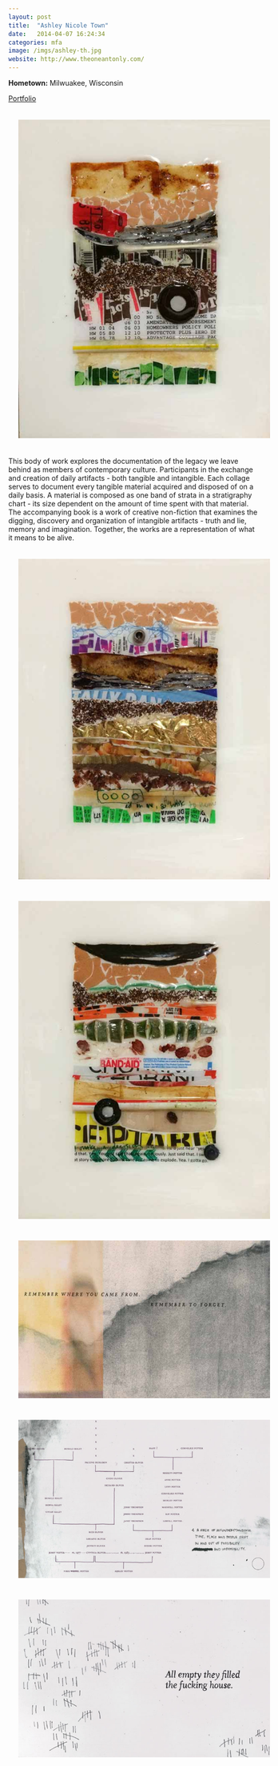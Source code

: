 ```yaml
---
layout: post
title:  "Ashley Nicole Town"
date:   2014-04-07 16:24:34
categories: mfa
image: /imgs/ashley-th.jpg
website: http://www.theoneantonly.com/
---
```


<p class="lead"><b>Hometown:</b> Milwuakee, Wisconsin</p>
<a href="http://www.theoneantonly.com/"><p class="lead">Portfolio</p></a>

<div class="row">
	<img class="img-responsive" style="padding:20px" src="/imgs/ashley-1.jpg">
</row>
<p class="lead">This body of work explores the documentation of the legacy we leave behind as members of contemporary culture. Participants in the exchange and creation of daily artifacts - both tangible and intangible. Each collage serves to document every tangible material acquired and disposed of on a daily basis. A material is composed as one band of strata in a stratigraphy chart - its size dependent on the amount of time spent with that material. The accompanying book is a work of creative non-fiction that examines the digging, discovery and organization of intangible artifacts - truth and lie, memory and imagination. Together, the works are a representation of what it means to be alive.</p>
<div class="row">
	<img class="img-responsive" style="padding:20px" src="/imgs/ashley-2.jpg">
</row>
<div class="row">
	<img class="img-responsive" style="padding:20px" src="/imgs/ashley-3.jpg">
</row>
<div class="row">
	<img class="img-responsive" style="padding:20px" src="/imgs/ashley-4.jpg">
</row>
<div class="row">
	<img class="img-responsive" style="padding:20px" src="/imgs/ashley-5.jpg">
</row>
<div class="row">
	<img class="img-responsive" style="padding:20px" src="/imgs/ashley-6.jpg">
</row>

